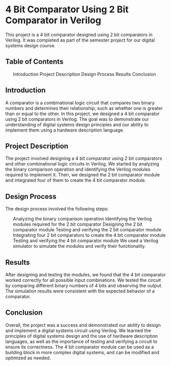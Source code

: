 <h1>4 Bit Comparator Using 2 Bit Comparator in Verilog</h1>

This project is a 4 bit comparator designed using 2 bit comparators in Verilog. It was completed as part of the semester project for our digital systems design course.

<h2>Table of Contents</h2>

<ul>
Introduction
Project Description
Design Process
Results
Conclusion
</ul>

<h2>Introduction</h2>
A comparator is a combinational logic circuit that compares two binary numbers and determines their relationship, such as whether one is greater than or equal to the other. In this project, we designed a 4 bit comparator using 2 bit comparators in Verilog. The goal was to demonstrate our understanding of digital systems design principles and our ability to implement them using a hardware description language.

<h2>Project Description</h2>
The project involved designing a 4 bit comparator using 2 bit comparators and other combinational logic circuits in Verilog. We started by analyzing the binary comparison operation and identifying the Verilog modules required to implement it. Then, we designed the 2 bit comparator module and integrated four of them to create the 4 bit comparator module.

<h2>Design Process</h2>
The design process involved the following steps:
<ul>
Analyzing the binary comparison operation
Identifying the Verilog modules required for the 2 bit comparator
Designing the 2 bit comparator module
Testing and verifying the 2 bit comparator module
Integrating four 2 bit comparators to create the 4 bit comparator module
Testing and verifying the 4 bit comparator module
We used a Verilog simulator to simulate the modules and verify their functionality.
</ul>

<h2>Results</h2>
After designing and testing the modules, we found that the 4 bit comparator worked correctly for all possible input combinations. We tested the circuit by comparing different binary numbers of 4 bits and observing the output. The simulation results were consistent with the expected behavior of a comparator.

<h2>Conclusion</h2>
Overall, the project was a success and demonstrated our ability to design and implement a digital systems circuit using Verilog. We learned the principles of digital systems design and the use of hardware description languages, as well as the importance of testing and verifying a circuit to ensure its correctness. The 4 bit comparator module can be used as a building block in more complex digital systems, and can be modified and optimized as needed.
